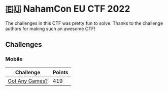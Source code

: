 # 🇪🇺 NahamCon EU CTF 2022

The challenges in this CTF was pretty fun to solve. Thanks to the challenge authors for making such an awesome CTF!

## Challenges

### Mobile

| Challenge                                 | Points |
| ----------------------------------------- | ------ |
| [Got Any Games?](mobile/got-any-games.md) | 419    |
